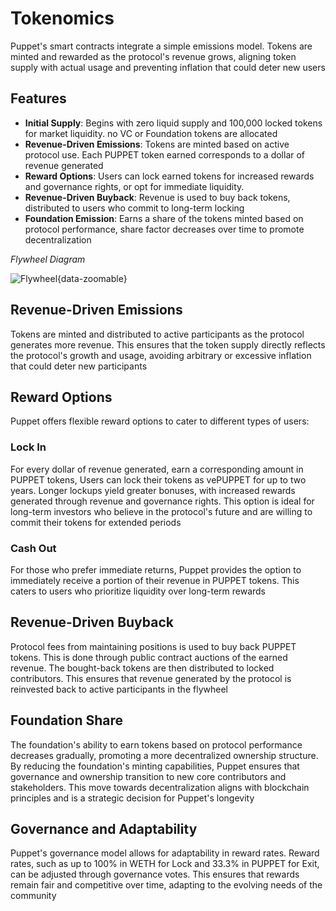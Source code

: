 # Tokenomics

Puppet's smart contracts integrate a simple emissions model. Tokens are minted and rewarded as the protocol's revenue grows, aligning token supply with actual usage and preventing inflation that could deter new users

## Features

- **Initial Supply**: Begins with zero liquid supply and 100,000 locked tokens for market liquidity. no VC or Foundation tokens are allocated
- **Revenue-Driven Emissions**: Tokens are minted based on active protocol use. Each PUPPET token earned corresponds to a dollar of revenue generated
- **Reward Options**: Users can lock earned tokens for increased rewards and governance rights, or opt for immediate liquidity.
- **Revenue-Driven Buyback**: Revenue is used to buy back tokens, distributed to users who commit to long-term locking
- **Foundation Emission**: Earns a share of the tokens minted based on protocol performance, share factor decreases over time to promote decentralization

*Flywheel Diagram*

![Flywheel](/assets/flywheel.png){data-zoomable}

## Revenue-Driven Emissions

Tokens are minted and distributed to active participants as the protocol generates more revenue. This ensures that the token supply directly reflects the protocol's growth and usage, avoiding arbitrary or excessive inflation that could deter new participants

## Reward Options

Puppet offers flexible reward options to cater to different types of users:

### Lock In

For every dollar of revenue generated, earn a corresponding amount in PUPPET tokens, Users can lock their tokens as vePUPPET for up to two years. Longer lockups yield greater bonuses, with increased rewards generated through revenue and governance rights. This option is ideal for long-term investors who believe in the protocol's future and are willing to commit their tokens for extended periods

### Cash Out

For those who prefer immediate returns, Puppet provides the option to immediately receive a portion of their revenue in PUPPET tokens. This caters to users who prioritize liquidity over long-term rewards

## Revenue-Driven Buyback

Protocol fees from maintaining positions is used to buy back PUPPET tokens. This is done through public contract auctions of the earned revenue. The bought-back tokens are then distributed to locked contributors. This ensures that revenue generated by the protocol is reinvested back to active participants in the flywheel

## Foundation Share

The foundation's ability to earn tokens based on protocol performance decreases gradually, promoting a more decentralized ownership structure. By reducing the foundation's minting capabilities, Puppet ensures that governance and ownership transition to new core contributors and stakeholders. This move towards decentralization aligns with blockchain principles and is a strategic decision for Puppet's longevity

## Governance and Adaptability

Puppet's governance model allows for adaptability in reward rates. Reward rates, such as up to 100% in WETH for Lock and 33.3% in PUPPET for Exit, can be adjusted through governance votes. This ensures that rewards remain fair and competitive over time, adapting to the evolving needs of the community
